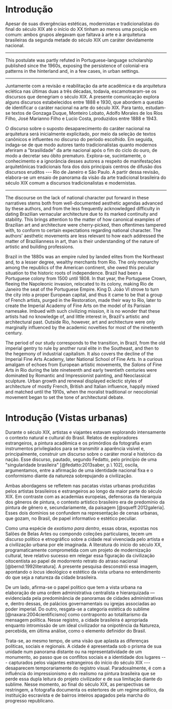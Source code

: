 Introdução
==========

Apesar de suas divergências estéticas, modernistas e tradicionalistas
do final do século XIX até o início do XX tinham ao menos uma
posição em comum:
ambos grupos alegavam que faltava à arte e à arquitetura brasileiras
da segunda metade do século XIX um caráter devidamente nacional.

* * * * * * * * *

This postulate was partly refuted in Portuguese-language scholarship
published since the 1960s, exposing the persistence of colonial-era
patterns in the hinterland and, in a few cases, in urban settings.

* * * * * * * * *

Juntamente com a revisão e reabilitação da arte acadêmica e da
arquitetura eclética nas últimas duas a três décadas, todavia,
escamotearam-se os discursos que denegriam o século XIX. A presente
comunicação explora alguns discursos estabelecidos entre 1888 e 1930,
que abordem a questão de identificar o caráter nacional na arte do
século XIX. Para tanto, estudam-se textos de Gonzaga Duque, Monteiro
Lobato, Adolfo Morales de los Ríos Filho, José Marianno Filho e Lucio
Costa, produzidos entre 1888 e 1943.

O discurso sobre o suposto desaparecimento do caráter nacional na
arquitetura será inicialmente explicitado, por meio da seleção de
textos canônicos e influentes no discurso do período escolhido.
Em seguida, indaga-se de que modo autores tanto tradicionalistas
quanto modernos aferiram a "brasilidade" da arte nacional após o fim
do ciclo do ouro, de modo a decretar seu óbito prematuro.
Explora-se, sucintamente, o conhecimento e a ignorância desses autores
a respeito de manifestações arquitetônicas tradicionais fora dos dois
principais centros de difusão dos discursos eruditos --- Rio de
Janeiro e São Paulo.
A partir dessa revisão, elabora-se um ensaio de panorama da visão da
arte tradicional brasileira do século XIX comum a discursos
tradicionalistas e modernistas.

* * * * * * * * *

The discourse on the lack of national character put forward in these
narratives stems both from well-documented aesthetic agendas advanced
by these authors, and from the less frequently acknowledged difficulty
in dating Brazilian vernacular architecture due to its marked
continuity and stability. This brings attention to the matter of how
canonical examples of Brazilian art and architecture were
cherry-picked, then oftentimes tampered with, to conform to certain
expectations regarding national character. The authors' aesthetic
movements are less relevant to how each addressed the matter of
Brazilianness in art, than is their understanding of the nature of
artistic and building professions.

Brazil in the 1880s was an empire ruled by landed elites from the
Northeast and, to a lesser degree, wealthy merchants from Rio. The
only monarchy among the republics of the American continent, she owed
this peculiar situation to the historic roots of independence. Brazil
had been a Portuguese colony from 1500 until 1808. In that year, the
Portuguese Crown, fleeing the Napoleonic invasion, relocated to its
colony, making Rio de Janeiro the seat of the Portuguese Empire.
King D. João VI strove to turn the city into a proper European
capital, and thus it came to be that a group of French artists, purged
in the Restoration, made their way to Rio, later to create the
Imperial Academy of Fine Arts on the model of its Parisian namesake.
Imbued with such civilizing mission, it is no wonder that these
artists had no knowledge of, and little interest in, Brazil's artistic
and architectural past. Outside Rio, however, art and architecture
were only marginally influenced by the academic novelties for most of
the nineteenth century.

The period of our study corresponds to the transition, in Brazil, from
the old imperial gentry to rule by another rural elite in the
Southeast, and then to the hegemony of industrial capitalism. It also
covers the decline of the Imperial Fine Arts Academy, later National
School of Fine Arts. In a curious amalgam of echoes from European
artistic movements, the *Salons* of Fine Arts in Rio during the late
nineteenth and early twentieth centuries were dominated by Romantic
and Impressionist painting, and Neoclassical sculpture. Urban growth
and renewal displayed eclectic styles of architecture of mostly
French, British and Italian influence, happily mixed and matched until
the 1910s, when the moralist traditional or neocolonial movement began
to set the tone of architectural debate.

Introdução (Vistas urbanas)
===========================

Durante o século XIX, artistas e viajantes estavam
explorando intensamente o contexto natural e cultural do Brasil.
Relatos de exploradores estrangeiros, a pintura acadêmica e
os primórdios da fotografia eram instrumentos privilegiados
para se transmitir a aparência visível e,
principalmente, construir um discurso sobre
o caráter moral e histórico da nação.
Esse discurso, pautado, segundo Fedatto,
pelo princípio de uma "singularidade brasileira"
[@fedatto:2013saber, p.\ 102], oscila, argumentamos,
entre a afirmação de uma identidade nacional fixa
e o conformismo diante da natureza sobrepujando a civilização.

Ambas abordagens se refletem nas pacatas vistas urbanas
produzidas pelos artistas brasileiros e estrangeiros ao longo
da maior parte do século XIX.
Em contraste com as academias europeias,
defensoras da hierarquia dos gêneros de pintura,
o contexto artístico brasileiro era de predomínio
da pintura de gênero e, secundariamente,
da paisagem [@squeff:2012galeria].
Esses dois domínios se confundem na representação de cenas urbanas,
que gozam, no Brasil, de papel informativo e estético peculiar.

Como uma espécie de *exotismo para dentro*, essas obras,
expostas nos Salões de Belas Artes ou compondo coleções particulares,
tecem um discurso político e etnográfico sobre
a cidade real vivenciada pelo artista e a civilização urbana por ele imaginada.
A literatura do início do século XX, programaticamente comprometida com
um projeto de modernização cultural, teve relativo sucesso em
relegar essa figuração da civilização oitocentista ao papel de
modorrento retrato do atraso nacional [@bernd:1992literatura].
A presente pesquisa desconstrói essa imagem,
apontando o *locus* ideológico e estético da vista urbana
no entendimento do que seja a natureza da cidade brasileira.

De um lado, afirma-se o papel político que tem a vista urbana
na elaboração de uma ordem administrativa centralista
e hierarquizada — evidenciada pela predominância de panoramas
de cidades administrativas e, dentro dessas,
de palácios governamentais ou igrejas associadas ao poder imperial.
Do outro, resgata-se a categoria estética do sublime
[@naxara:2004cientificismo]
como contraponto ao totalitarismo da mensagem política.
Nesse registro, a cidade brasileira é apropriada enquanto
intromissão de um ideal civilizador na onipotência da Natureza,
percebida, em última análise, como o elemento definidor do Brasil.

Trata-se, ao mesmo tempo, de uma visão que aplasta as diferenças
políticas, sociais e regionais.
A cidade é apresentada sob o prisma de sua unidade num panorama distante
ou na representatividade de um monumento, ao passo que
os conflitos sociais e a identidade dos lugares
--- capturados pelos viajantes estrangeiros do início do século XIX ---
desaparecem temporariamente do registro visual.
Paradoxalmente, é com a influência do impressionismo e do realismo
na pintura brasileira que se perde essa dupla leitura
do projeto civilizador e de sua limitação diante do sublime.
Nesse momento, ao final do século XIX, as perspectivas se restringem,
a fotografia documenta os estertores de um regime político,
da instituição escravista e de bairros inteiros apagados pela
marcha do progresso republicano.

